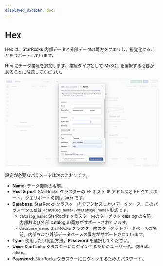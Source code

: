 ```yaml
---
displayed_sidebar: docs
---
```


# Hex

Hex は、StarRocks 内部データと外部データの両方をクエリし、視覚化することをサポートしています。

Hex にデータ接続を追加します。接続タイプとして MySQL を選択する必要があることに注意してください。

![Hex](../../_assets/BI_hex_1.png)

設定が必要なパラメータは次のとおりです。

- **Name**: データ接続の名前。
- **Host & port**: StarRocks クラスターの FE ホスト IP アドレスと FE クエリポート。クエリポートの例は `9030` です。
- **Database**: StarRocks クラスター内でアクセスしたいデータソース。このパラメータの値は `<catalog_name>.<database_name>` 形式です。
  - `catalog_name`: StarRocks クラスター内のターゲット catalog の名前。内部および外部 catalog の両方がサポートされています。
  - `database_name`: StarRocks クラスター内のターゲットデータベースの名前。内部および外部データベースの両方がサポートされています。
- **Type**: 使用したい認証方法。**Password** を選択してください。
- **User**: StarRocks クラスターにログインするためのユーザー名。例えば、`admin`。
- **Password**: StarRocks クラスターにログインするためのパスワード。